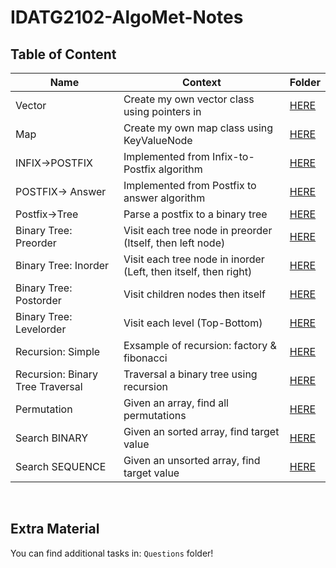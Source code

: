 # IDATG2102-AlgoMet-Notes


## Table of Content


| **Name**         | **Context**                                   | **Folder** |
|------------------|-----------------------------------------------|------------|
| Vector           | Create my own vector class using pointers in  |[HERE](https://github.com/KjetilIN/IDATG2102-AlgoMet-Notes/tree/main/Vector)|
| Map              | Create my own map class using KeyValueNode    |[HERE](https://github.com/KjetilIN/IDATG2102-AlgoMet-Notes/tree/main/Map)|
| INFIX->POSTFIX   | Implemented from Infix-to-Postfix algorithm   |[HERE](https://github.com/KjetilIN/IDATG2102-AlgoMet-Notes/tree/main/Infix-Postfix/InfixToPostFix)|
| POSTFIX-> Answer | Implemented from Postfix to answer algorithm  |[HERE](https://github.com/KjetilIN/IDATG2102-AlgoMet-Notes/tree/main/Infix-Postfix/PostFixToAnswer)|
| Postfix->Tree    | Parse a postfix to a binary tree    |[HERE](https://github.com/KjetilIN/IDATG2102-AlgoMet-Notes/tree/main/Tree/PostFixToTree)|
| Binary Tree: Preorder   | Visit each tree node in preorder (Itself, then left node) |[HERE](https://github.com/KjetilIN/IDATG2102-AlgoMet-Notes/tree/main/Tree/Traversal)|
| Binary Tree: Inorder    | Visit each tree node in inorder (Left, then itself, then right) |[HERE](https://github.com/KjetilIN/IDATG2102-AlgoMet-Notes/tree/main/Tree/Traversal)|
| Binary Tree: Postorder              | Visit children nodes then itself  |[HERE](https://github.com/KjetilIN/IDATG2102-AlgoMet-Notes/tree/main/Tree/Traversal)|
| Binary Tree: Levelorder         | Visit each level (Top-Bottom)  |[HERE](https://github.com/KjetilIN/IDATG2102-AlgoMet-Notes/tree/main/Tree/Traversal)|
| Recursion: Simple          | Exsample of recursion: factory & fibonacci  |[HERE](https://github.com/KjetilIN/IDATG2102-AlgoMet-Notes/tree/main/Recursion/Simple)|
| Recursion: Binary Tree Traversal         | Traversal a binary tree using recursion  |[HERE](https://github.com/KjetilIN/IDATG2102-AlgoMet-Notes/tree/main/Recursion/Traversal-Binary-Tree)|
| Permutation           | Given an array, find all permutations  |[HERE](https://github.com/KjetilIN/IDATG2102-AlgoMet-Notes/tree/main/Permutation)|
| Search BINARY           | Given an sorted array, find target value  |[HERE](https://github.com/KjetilIN/IDATG2102-AlgoMet-Notes/tree/main/Search)|
| Search SEQUENCE         | Given an unsorted array, find target value  |[HERE](https://github.com/KjetilIN/IDATG2102-AlgoMet-Notes/tree/main/Search)|


<br>

## Extra Material

You can find additional tasks in: ```Questions``` folder!
